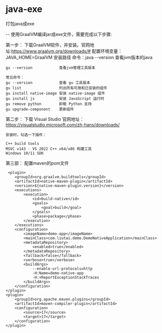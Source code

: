 # java-exe
打包java成exe

-- 使用GraalVM编译jar成exe文件，需要完成以下步骤:

第一步：
    下载GraalVM软件，并安装。官网地址:https://www.graalvm.org/downloads/#
    配置环境变量：JAVA_HOME=GraalVM 安装路径
    命令：java --version     查看jvm版本的java

    gu --version            查看jvm管理工具版本

    常见命令：
    gu --version	        查看 gu 工具版本
    gu list	                列出所有可用和已安装的组件
    gu install native-image	安装 native-image 组件
    gu install js	        安装 JavaScript 运行时
    gu remove python	    卸载 Python 支持
    gu upgrade-component	更新组件

第二步：
    下载 Visual Studio 官网地址：https://visualstudio.microsoft.com/zh-hans/downloads/
    
    安装时，勾选一下插件：

    C++ build tools
    MSVC v143 - VS 2022 C++ x64/x86 构建工具
    Windows 10/11 SDK

第三部：
    配置maven的pom文件
    
     <plugin>
        <groupId>org.graalvm.buildtools</groupId>
        <artifactId>native-maven-plugin</artifactId>
        <version>${native-maven-plugin.version}</version>
        <executions>
            <execution>
                <id>build-native</id>
                <goals>
                    <goal>build</goal>
                </goals>
                <phase>package</phase>
            </execution>
        </executions>
        <configuration>
            <imageName>demo-app</imageName>
            <mainClass>com.liutai.demo.DemoNativeApplication</mainClass>
            <metadataRepository>
                <enabled>true</enabled>
            </metadataRepository>
            <fallback>false</fallback>
            <verbose>true</verbose>
            <buildArgs>
                --enable-url-protocols=http
                -H:Name=demo-native-app
                -H:+ReportExceptionStackTraces
            </buildArgs>
        </configuration>
    </plugin>
    <plugin>
        <groupId>org.apache.maven.plugins</groupId>
        <artifactId>maven-compiler-plugin</artifactId>
        <configuration>
            <source>17</source>
            <target>17</target>
        </configuration>
    </plugin>
